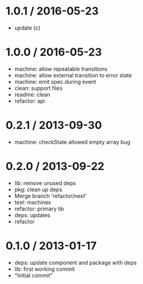 
1.0.1 / 2016-05-23
==================

  * update (c)

1.0.0 / 2016-05-23
==================

  * machine: allow repeatable transitions
  * machine: allow external transition to error state
  * machine: emit spec.during event
  * clean: support files
  * readme: clean
  * refactor: api

0.2.1 / 2013-09-30 
==================

 * machine: checkState allowed empty array bug

0.2.0 / 2013-09-22 
==================

 * lib: remove unused deps
 * pkg: clean up deps
 * Merge branch 'refactor/next'
 * test: machines
 * refactor: primary lib
 * deps: updates
 * refactor

0.1.0 / 2013-01-17 
==================

  * deps: update component and package with deps
  * lib: first working commit
  * "Initial commit"

